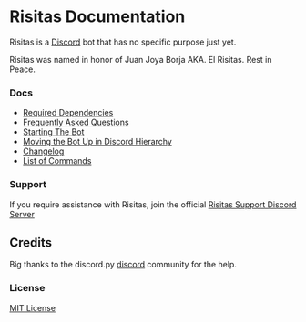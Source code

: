 # Risitas Documentation

Risitas is a [Discord](https://discord.com/) bot that has no specific purpose just yet.

Risitas was named in honor of Juan Joya Borja AKA. El Risitas. Rest in Peace.

### Docs
* [Required Dependencies](docs/dependencies.md)
* [Frequently Asked Questions](docs/faq.md)
* [Starting The Bot](docs/starting-bot.md)
* [Moving the Bot Up in Discord Hierarchy](docs/hierarchy.md)
* [Changelog](docs/CHANGELOG.md)
* [List of Commands](docs/commands.md)

### Support

If you require assistance with Risitas, join the official [Risitas Support Discord Server](https://discord.gg/daVywQMDam)

## Credits 

Big thanks to the discord.py [discord](https://discord.gg/dpy) community for the help.

### License
[MIT License](https://github.com/hbombofficial/Risitas-discord/blob/stable/LICENSE)

